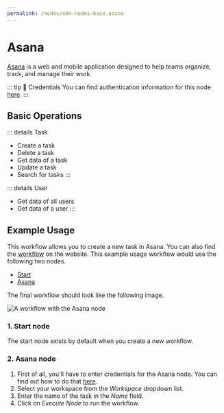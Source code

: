 ```yaml
---
permalink: /nodes/n8n-nodes-base.asana
---
```


# Asana

[Asana](https://asana.com/) is a web and mobile application designed to help teams organize, track, and manage their work.

::: tip 🔑 Credentials
You can find authentication information for this node [here](../../../credentials/Asana/README.md).
:::

## Basic Operations

::: details Task
- Create a task
- Delete a task
- Get data of a task
- Update a task
- Search for tasks
:::

::: details User
- Get data of all users
- Get data of a user
:::


## Example Usage

This workflow allows you to create a new task in Asana. You can also find the [workflow](https://n8n.io/workflows/478) on the website. This example usage workflow would use the following two nodes.
- [Start](../../core-nodes/Start/README.md)
- [Asana]()

The final workflow should look like the following image.

![A workflow with the Asana node](./workflow.png)

### 1. Start node

The start node exists by default when you create a new workflow.

### 2. Asana node

1. First of all, you'll have to enter credentials for the Asana node. You can find out how to do that [here](../../../credentials/Asana/README.md).
2. Select your workspace from the *Workspace* dropdown list.
3. Enter the name of the task in the *Name* field.
4. Click on *Execute Node* to run the workflow.
